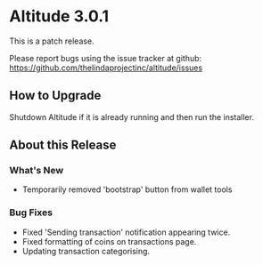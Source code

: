 # Altitude 3.0.1

This is a patch release.

Please report bugs using the issue tracker at github: https://github.com/thelindaprojectinc/altitude/issues

## How to Upgrade
Shutdown Altitude if it is already running and then run the installer.

## About this Release

### What's New
- Temporarily removed 'bootstrap' button from wallet tools

### Bug Fixes
- Fixed 'Sending transaction' notification appearing twice.
- Fixed formatting of coins on transactions page.
- Updating transaction categorising.